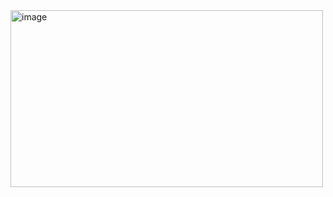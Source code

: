 <img width="500" height="283" alt="image" src="https://i.pinimg.com/originals/ff/96/30/ff9630f220fec053c7c88638993cbd63.gif" />
